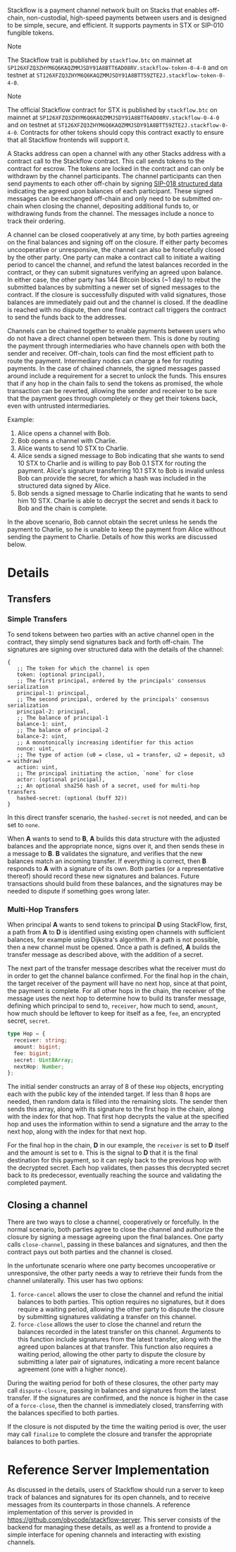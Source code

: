 Stackflow is a payment channel network built on Stacks that enables off-chain,
non-custodial, high-speed payments between users and is designed to be simple,
secure, and efficient. It supports payments in STX or SIP-010 fungible tokens.

> [!NOTE]
> The Stackflow trait is published by `stackflow.btc` on mainnet at
> `SP126XFZQ3ZHYM6Q6KAQZMMJSDY91A8BTT6AD08RV.stackflow-token-0-4-0` and on testnet at
> `ST126XFZQ3ZHYM6Q6KAQZMMJSDY91A8BTT59ZTE2J.stackflow-token-0-4-0`.

> [!NOTE]
> The official Stackflow contract for STX is published by
> `stackflow.btc` on mainnet at
> `SP126XFZQ3ZHYM6Q6KAQZMMJSDY91A8BTT6AD08RV.stackflow-0-4-0` and on testnet at
> `ST126XFZQ3ZHYM6Q6KAQZMMJSDY91A8BTT59ZTE2J.stackflow-0-4-0`. Contracts for
> other tokens should copy this contract exactly to ensure that all Stackflow
> frontends will support it.

A Stacks address can open a channel with any other Stacks address with a
contract call to the Stackflow contract. This call sends tokens to the contract
for escrow. The tokens are locked in the contract and can only be withdrawn by
the channel participants. The channel participants can then send payments to
each other off-chain by signing
[SIP-018 structured data](https://github.com/stacksgov/sips/blob/main/sips/sip-018/sip-018-signed-structured-data.md)
indicating the agreed upon balances of each participant. These signed messages
can be exchanged off-chain and only need to be submitted on-chain when closing
the channel, depositing additional funds to, or withdrawing funds from the
channel. The messages include a nonce to track their ordering.

A channel can be closed cooperatively at any time, by both parties agreeing on
the final balances and signing off on the closure. If either party becomes
uncooperative or unresponsive, the channel can also be forecefully closed by the
other party. One party can make a contract call to initiate a waiting period to
cancel the channel, and refund the latest balances recorded in the contract, or
they can submit signatures verifying an agreed upon balance. In either case, the
other party has 144 Bitcoin blocks (~1 day) to rebut the submitted balances by
submitting a newer set of signed messages to the contract. If the closure is
successfully disputed with valid signatures, those balances are immediately paid
out and the channel is closed. If the deadline is reached with no dispute, then
one final contract call triggers the contract to send the funds back to the
addresses.

Channels can be chained together to enable payments between users who do not
have a direct channel open between them. This is done by routing the payment
through intermediaries who have channels open with both the sender and receiver.
Off-chain, tools can find the most efficient path to route the payment.
Intermediary nodes can charge a fee for routing payments. In the case of chained
channels, the signed messages passed around include a requirement for a secret
to unlock the funds. This ensures that if any hop in the chain fails to send the
tokens as promised, the whole transaction can be reverted, allowing the sender
and receiver to be sure that the payment goes through completely or they get
their tokens back, even with untrusted intermediaries.

Example:

1. Alice opens a channel with Bob.
2. Bob opens a channel with Charlie.
3. Alice wants to send 10 STX to Charlie.
4. Alice sends a signed message to Bob indicating that she wants to send 10 STX
   to Charlie and is willing to pay Bob 0.1 STX for routing the payment. Alice's
   signature transferring 10.1 STX to Bob is invalid unless Bob can provide the
   secret, for which a hash was included in the structured data signed by Alice.
5. Bob sends a signed message to Charlie indicating that he wants to send him 10
   STX. Charlie is able to decrypt the secret and sends it back to Bob and the
   chain is complete.

In the above scenario, Bob cannot obtain the secret unless he sends the payment
to Charlie, so he is unable to keep the payment from Alice without sending the
payment to Charlie. Details of how this works are discussed below.

# Details

## Transfers

### Simple Transfers

To send tokens between two parties with an active channel open in the contract,
they simply send signatures back and forth off-chain. The signatures are signing
over structured data with the details of the channel:

```clarity
{
   ;; The token for which the channel is open
   token: (optional principal),
   ;; The first principal, ordered by the principals' consensus serialization
   principal-1: principal,
   ;; The second principal, ordered by the principals' consensus serialization
   principal-2: principal,
   ;; The balance of principal-1
   balance-1: uint,
   ;; The balance of principal-2
   balance-2: uint,
   ;; A monotonically increasing identifier for this action
   nonce: uint,
   ;; The type of action (u0 = close, u1 = transfer, u2 = deposit, u3 = withdraw)
   action: uint,
   ;; The principal initiating the action, `none` for close
   actor: (optional principal),
   ;; An optional sha256 hash of a secret, used for multi-hop transfers
   hashed-secret: (optional (buff 32))
}
```

In this direct transfer scenario, the `hashed-secret` is not needed, and can be
set to `none`.

When **A** wants to send to **B**, **A** builds this data structure with the
adjusted balances and the appropriate nonce, signs over it, and then sends these
in a message to **B**. **B** validates the signature, and verifies that the new
balances match an incoming transfer. If everything is correct, then **B**
responds to **A** with a signature of its own. Both parties (or a representative
thereof) should record these new signatures and balances. Future transactions
should build from these balances, and the signatures may be needed to dispute if
something goes wrong later.

### Multi-Hop Transfers

When principal **A** wants to send tokens to principal **D** using StackFlow,
first, a path from **A** to **D** is identified using existing open channels
with sufficient balances, for example using Dijkstra's algorithm. If a path is
not possible, then a new channel must be opened. Once a path is defined, **A**
builds the transfer message as described above, with the addition of a secret.

The next part of the transfer message describes what the receiver must do in
order to get the channel balance confirmed. For the final hop in the chain, the
target receiver of the payment will have no next hop, since at that point, the
payment is complete. For all other hops in the chain, the receiver of the
message uses the next hop to determine how to build its transfer message,
defining which principal to send to, `receiver`, how much to send, `amount`, how
much should be leftover to keep for itself as a fee, `fee`, an encrypted secret,
`secret`.

```ts
type Hop = {
  receiver: string;
  amount: bigint;
  fee: bigint;
  secret: Uint8Array;
  nextHop: Number;
};
```

The initial sender constructs an array of 8 of these `Hop` objects, encrypting
each with the public key of the intended target. If less than 8 hops are needed,
then random data is filled into the remaining slots. The sender then sends this
array, along with its signature to the first hop in the chain, along with the
index for that hop. That first hop decrypts the value at the specified hop and
uses the information within to send a signature and the array to the next hop,
along with the index for that next hop.

For the final hop in the chain, **D** in our example, the `receiver` is set to
**D** itself and the amount is set to `0`. This is the signal to **D** that it
is the final destination for this payment, so it can reply back to the previous
hop with the decrypted secret. Each hop validates, then passes this decrypted
secret back to its predecessor, eventually reaching the source and validating
the completed payment.

## Closing a channel

There are two ways to close a channel, cooperatively or forcefully. In the
normal scenario, both parties agree to close the channel and authorize the
closure by signing a message agreeing upon the final balances. One party calls
`close-channel`, passing in these balances and signatures, and then the contract
pays out both parties and the channel is closed.

In the unfortunate scenario where one party becomes uncooperative or
unresponsive, the other party needs a way to retrieve their funds from the
channel unilaterally. This user has two options:

1. `force-cancel` allows the user to close the channel and refund the initial
   balances to both parties. This option requires no signatures, but it does
   require a waiting period, allowing the other party to dispute the closure by
   submitting signatures validating a transfer on this channel.
2. `force-close` allows the user to close the channel and return the balances
   recorded in the latest transfer on this channel. Arguments to this function
   include signatures from the latest transfer, along with the agreed upon
   balances at that transfer. This function also requires a waiting period,
   allowing the other party to dispute the closure by submitting a later pair of
   signatures, indicating a more recent balance agreement (one with a higher
   nonce).

During the waiting period for both of these closures, the other party may call
`dispute-closure`, passing in balances and signatures from the latest transfer.
If the signatures are confirmed, and the nonce is higher in the case of a
`force-close`, then the channel is immediately closed, transferring with the
balances specified to both parties.

If the closure is not disputed by the time the waiting period is over, the user
may call `finalize` to complete the closure and transfer the appropriate
balances to both parties.

# Reference Server Implementation

As discussed in the details, users of Stackflow should run a server to keep
track of balances and signatures for its open channels, and to receive messages
from its counterparts in those channels. A reference implementation of this
server is provided in https://github.com/obycode/stackflow-server. This server
consists of the backend for managing these details, as well as a frontend to
provide a simple interface for opening channels and interacting with existing
channels.
